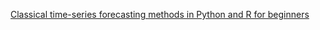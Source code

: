 [Classical time-series forecasting methods in Python and R for beginners](https://medium.com/codex/classical-time-series-forecasting-methods-in-python-and-r-for-beginners-df0731b3199f)